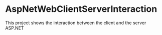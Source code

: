 # AspNetWebClientServerInteraction
This project shows the interaction between the client and the server ASP.NET
